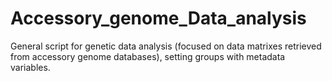 # Accessory_genome_Data_analysis
General script for genetic data analysis (focused on data matrixes retrieved from accessory genome databases), setting groups with metadata variables.

